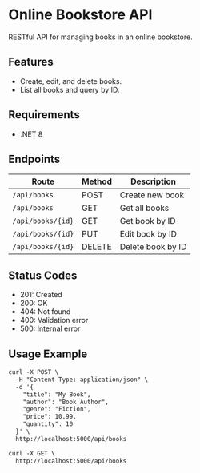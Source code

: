 <h1>Online Bookstore API</h1>

<p>RESTful API for managing books in an online bookstore.</p>

<h2>Features</h2>

* Create, edit, and delete books.
* List all books and query by ID.

<h2>Requirements</h2>

* .NET 8

<h2>Endpoints</h2>

| Route | Method | Description |
|---|---|---|
| `/api/books` | POST | Create new book |
| `/api/books` | GET | Get all books |
| `/api/books/{id}` | GET | Get book by ID |
| `/api/books/{id}` | PUT | Edit book by ID |
| `/api/books/{id}` | DELETE | Delete book by ID |

<h2>Status Codes</h2>

* 201: Created
* 200: OK
* 404: Not found
* 400: Validation error
* 500: Internal error
<h2>Usage Example</h2>

```html
curl -X POST \
  -H "Content-Type: application/json" \
  -d '{
    "title": "My Book",
    "author": "Book Author",
    "genre": "Fiction",
    "price": 10.99,
    "quantity": 10
  }' \
  http://localhost:5000/api/books

curl -X GET \
  http://localhost:5000/api/books
